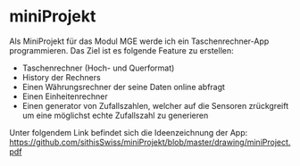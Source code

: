 # miniProjekt

Als MiniProjekt für das Modul MGE werde ich ein Taschenrechner-App programmieren.
Das Ziel ist es folgende Feature zu erstellen:
- Taschenrechner (Hoch- und Querformat)
- History der Rechners
- Einen Währungsrechner der seine Daten online abfragt
- Einen Einheitenrechner
- Einen generator von Zufallszahlen, welcher auf die Sensoren zrückgreift um eine möglichst echte Zufallszahl zu generieren

Unter folgendem Link befindet sich die Ideenzeichnung der App: https://github.com/sithisSwiss/miniProjekt/blob/master/drawing/miniProject.pdf

